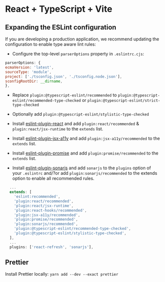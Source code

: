 # React + TypeScript + Vite

## Expanding the ESLint configuration

If you are developing a production application, we recommend updating the configuration to enable type aware lint rules:

- Configure the top-level `parserOptions` property in `.eslintrc.cjs`:

```js
parserOptions: {
ecmaVersion: 'latest',
sourceType: 'module',
project: ['./tsconfig.json', './tsconfig.node.json'],
sconfigRootDir: __dirname,
},
```

- Replace `plugin:@typescript-eslint/recommended` to `plugin:@typescript-eslint/recommended-type-checked` or `plugin:@typescript-eslint/strict-type-checked`

- Optionally add `plugin:@typescript-eslint/stylistic-type-checked`

- Install [eslint-plugin-react](https://github.com/jsx-eslint/eslint-plugin-react) and add `plugin:react/recommended` & `plugin:react/jsx-runtime` to the `extends` list.

- Install [eslint-plugin-jsx-a11y](https://github.com/jsx-eslint/eslint-plugin-jsx-a11y) and add `plugin:jsx-a11y/recommended` to the `extends` list.

- Install [eslint-plugin-promise](https://github.com/eslint-community/eslint-plugin-promise) and add `plugin:promise/recommended` to the `extends` list.

- Install [eslint-plugin-sonarjs](https://github.com/SonarSource/eslint-plugin-sonarjs) and add `sonarjs` to the `plugins` option of your `.eslintrc` and/?or add `plugin:sonarjs/recommended` to the extends option to enable all recommended rules.

```js
  ...
  extends: [
    'eslint:recommended',
    'plugin:react/recommended',
    'plugin:react/jsx-runtime',
    'plugin:react-hooks/recommended',
    'plugin:jsx-a11y/recommended',
    'plugin:promise/recommended',
    'plugin:sonarjs/recommended',
    'plugin:@typescript-eslint/recommended-type-checked',
    'plugin:@typescript-eslint/stylistic-type-checked',
  ],
  ...
  plugins: ['react-refresh', 'sonarjs'],
```

## Prettier

Install Prettier locally: `yarn add --dev --exact prettier`
